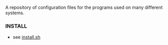 A repository of configuration files for the programs used on many different systems.

### INSTALL
- see [install.sh](install.sh)
